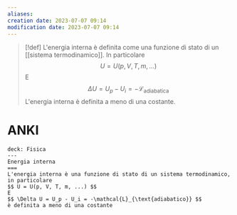 ```yaml
---
aliases: 
creation date: 2023-07-07 09:14
modification date: 2023-07-07 09:14
---
```


> [!def]
> L'energia interna è definita come una funzione di stato di un [[sistema termodinamico]]. In particolare
> $$ U = U(p, V, T, m, \dots) $$
> E
> $$ \Delta U = U_{p} - U_{i} = - \mathcal{L}_{\text{adiabatica}} $$
> L'energia interna è definita a meno di una costante.

# ANKI

```anki
deck: Fisica
---
Energia interna
===
L'energia interna è una funzione di stato di un sistema termodinamico, in particolare
$$ U = U(p, V, T, m, ...) $$
E
$$ \Delta U = U_p - U_i = -\mathcal{L}_{\text{adiabatico}} $$
è definita a meno di una costante
```
